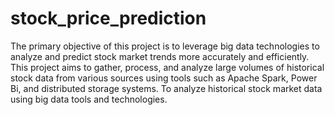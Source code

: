 # stock_price_prediction

The primary objective of this project is to leverage big data technologies to analyze
and predict stock market trends more accurately and efficiently. This project aims
to gather, process, and analyze large volumes of historical stock data from various
sources using tools such as Apache Spark, Power Bi, and distributed
storage systems. To analyze historical stock market data using big data tools and
technologies.

